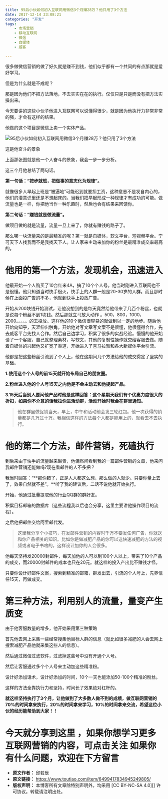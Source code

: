 ```yaml
---
title: 95后小伙如何初入互联网用微信3个月赚28万？他只用了3个方法
date: 2017-12-14 23:08:21
categories: "开发"
tags:
	- 市场营销
	- 移动互联网
	- 微信
	- 自媒体
	- 威客

---
```


很多做微信营销的做了好久就是赚不到钱，他们似乎都有一个共同的有点那就是爱好学习。

但是为什么就是不成呢？

那是因为他们不把方法落地，不去实实在在的执行。仅仅只是只是而没有把方法实操出来。

今天要讲的这些小伙子他进入互联网可以说懂得很少，就是因为他执行力非常非常的强，才会有这样的结果。

他做的这个项目是微信上卖一个实体产品。

![95后小伙如何初入互联网用微信3个月赚28万？他只用了3个方法][95_3_28_3]

这是他奋斗的景象

上面那张图就是他一个人奋斗的景象，我会一步一步分析。

这三个月他总结了两句话。

**第一句话：“按步就班，把做事的意志化为规律”。**

就像很多人早起上班是“被逼地”可能迟到就要扣工资，这种意志不是发自内心的，他们的潜意识里还是不想起床的。当我们把早起形成一种规律才有成功的可能。做流量也是一样，你把他当作一种乐趣时，然后也会有结果来回馈你。

**第二句话：“赚钱就是做流量”。**

做项目做的就是流量，流量一旦上来了，你就有赚钱的路子了。

那么哪一块流量来的是最精准的呢？第一就是自媒体，软文平台，短视频平台。宁可天下人找我而不是我找天下人。让人家来主动来加你的粉丝是最精准成交率最高的。

# 他用的第一个方法，发现机会，迅速进入 #

他最开始一个人购买了10台红米4A，搞了10个个人号。他当时刚进入互联网也不是很懂。他只知道当时快手很火，快手上的人群一般是20-30岁的人群。而且那时候在上面投广告的不多，他就到快手上投放广告。

开始从200块钱开始测试，让他没想到的是每天竟然给他带来了几百个粉丝，也就是说每个粉丝不到1块钱。然后那就立马放大动作 。500，800，1000，2000。。。。。的去投放。这样他的10个微信很容易的就做到以一定的地步。随后他开始向知乎，天涯伸出触角。开始他对写文章写文案不是很懂，他很懂得合作，先去威客平台先找人合作。然后自己边学习，积累了很多的实战经验。慢慢的他开始请了一个客服，自己就整理素材，写软文，其他的复制性操作就交给客服去做。随着自媒体的兴起他又扩宽了渠道，开始进入了喜马拉雅和各大新媒体平台引流。

他都是把这些粉丝引流到了个人上，他在这期间几个方法给他的成交奠定了坚实的基础。

**1.使用这个个人号的前15天就开始布局自己的朋友圈。**

**2.粉丝进入他的个人号15天之内他是不会主动去和他提起产品。**

**3.15天后当别人要问他产品时他是这样回答：这个星期天我们有个优惠力度很大的折扣，如果你不介意的话我拉你进活动群，活动开始时我会在群里通知。**

> 他在群里做促销当天，早上，中午和活动前会发三轮红包。他一次获得的销量都是几万过十万。我相信这样的方法每个人都是能用上的，就看去不去执行。

# 他的第二个方法，邮件营销，死磕执行 #

到后来由于快手的流量越来越贵，他偶然间看到我的一篇邮件营销的文章，他来问我邮件营销还能做吗?现在看邮件的人不多把？

我当时回答：“**那你错了，正是人人都这么想，那么做的人就少。只要你量上去了，效果自然就不差”。**听了我的建议后，二话不说他就开始执行。

开始，他通过批量提取他的行业QQ群的群好友。

积累目标邮箱的数据库（这些流程我以后也会分享，这里主要讲他操作项目的流程）。

之后他把邮件交给阿里邮代发。

> 这里我分享个小技巧，在发邮件营销的内容时千万不要发任何广告，你就送和你产品相关的知识。比如你是做减肥产品的你可以送快速减肥的方法的视频或者电子书啥的，这样设计加你的人会很多。

他每天坚持发20000封邮件，每天加他的人可以到100个人以上，带来了10个产品的成交，而20000封邮件的成本也只在20元。就这样的投入产出比不赚钱才怪。

只要你设计好邮件文案，搜索到精准的邮箱，群发出去，引流的个人号上，先养信任15天，再做成交。

# 第三种方法，利用别人的流量，量变产生质变 #

由于他客服数量的增多，他开始采用第三种策略

首先他去网上采集一些经常搜集他目标人群的信息（就比如很多减肥的人会去网上搜索减肥产品他就采集这些人的信息）。

然后通过微信过滤软件，过滤掉这些号中没有开通个人号。

然后让客服通过多个个人号来主动加这些精准粉。

设计好添加话术，设计好添加的时间，10个一天也能添加50-100个精准的粉丝。

这样的方法全靠执行力和坚持，时间长了效果绝对杠杆的。

**就这样坚持执行了3个月，让他做到了大多数人做不到的成绩，做互联网营销的70%的时间拿来执行，20%的时间拿来学习，10%的时间拿来交流，希望这位小伙的经历能帮助到大家！！**

# 今天就分享到这里 ，如果你想学习更多互联网营销的内容，可点击关注 如果你有什么问题，欢迎在下方留言 #


[95_3_28_3]: /pro/os/crawler/VEQI-VAIJ-VNFV.jpg
 *  **原文作者：** 邱若辰
 *  **原文链接：** https://www.toutiao.com/item/6499417834945249805/
 *  **版权声明：** 本博客所有文章除特别声明外，均采用 [CC BY-NC-SA 4.0][] 许可协议。转载请注明出处。